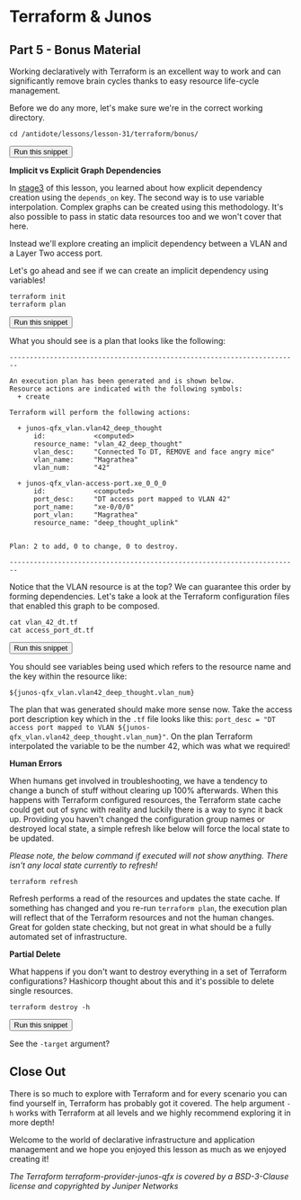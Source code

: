 # Terraform & Junos
## Part 5 - Bonus Material

Working declaratively with Terraform is an excellent way to work and can significantly remove brain cycles thanks to easy resource life-cycle management.

Before we do any more, let's make sure we're in the correct working directory.

```
cd /antidote/lessons/lesson-31/terraform/bonus/
```
<button type="button" class="btn btn-primary btn-sm" onclick="runSnippetInTab('terraform1', 0)">Run this snippet</button>

__Implicit vs Explicit Graph Dependencies__

In [stage3](https://labs.networkreliability.engineering/labs/?lessonId=31&lessonStage=3) of this lesson, you learned about how explicit dependency creation using the `depends_on` key. The second way is to use variable interpolation. Complex graphs can be created using this methodology. It's also possible to pass in static data resources too and we won't cover that here.

Instead we'll explore creating an implicit dependency between a VLAN and a Layer Two access port.

Let's go ahead and see if we can create an implicit dependency using variables!

```
terraform init
terraform plan
```
<button type="button" class="btn btn-primary btn-sm" onclick="runSnippetInTab('terraform1', 1)">Run this snippet</button>

What you should see is a plan that looks like the following:

```
------------------------------------------------------------------------

An execution plan has been generated and is shown below.
Resource actions are indicated with the following symbols:
  + create

Terraform will perform the following actions:

  + junos-qfx_vlan.vlan42_deep_thought
      id:            <computed>
      resource_name: "vlan_42_deep_thought"
      vlan_desc:     "Connected To DT, REMOVE and face angry mice"
      vlan_name:     "Magrathea"
      vlan_num:      "42"

  + junos-qfx_vlan-access-port.xe_0_0_0
      id:            <computed>
      port_desc:     "DT access port mapped to VLAN 42"
      port_name:     "xe-0/0/0"
      port_vlan:     "Magrathea"
      resource_name: "deep_thought_uplink"


Plan: 2 to add, 0 to change, 0 to destroy.

------------------------------------------------------------------------
```


Notice that the VLAN resource is at the top? We can guarantee this order by forming dependencies. Let's take a look at the Terraform configuration files that enabled this graph to be composed.

```
cat vlan_42_dt.tf
cat access_port_dt.tf
```
<button type="button" class="btn btn-primary btn-sm" onclick="runSnippetInTab('terraform1', 3)">Run this snippet</button>

You should see variables being used which refers to the resource name and the key within the resource like:

```
${junos-qfx_vlan.vlan42_deep_thought.vlan_num}
```

The plan that was generated should make more sense now. Take the access port description key which in the `.tf` file looks like this: `port_desc = "DT access port mapped to VLAN ${junos-qfx_vlan.vlan42_deep_thought.vlan_num}"`. On the plan Terraform interpolated the variable to be the number 42, which was what we required!

__Human Errors__

When humans get involved in troubleshooting, we have a tendency to change a bunch of stuff without clearing up 100% afterwards. When this happens with Terraform configured resources, the Terraform state cache could get out of sync with reality and luckily there is a way to sync it back up. Providing you haven't changed the configuration group names or destroyed local state, a simple refresh like below will force the local state to be updated.

*Please note, the below command if executed will not show anything. There isn't any local state currently to refresh!*

```
terraform refresh
```

Refresh performs a read of the resources and updates the state cache. If something has changed and you re-run `terraform plan`, the execution plan will reflect that of the Terraform resources and not the human changes. Great for golden state checking, but not great in what should be a fully automated set of infrastructure.

__Partial Delete__

What happens if you don't want to destroy everything in a set of Terraform configurations? Hashicorp thought about this and it's possible to delete single resources.

```
terraform destroy -h
```
<button type="button" class="btn btn-primary btn-sm" onclick="runSnippetInTab('terraform1', 6)">Run this snippet</button>

See the `-target` argument?

## Close Out

There is so much to explore with Terraform and for every scenario you can find yourself in, Terraform has probably got it covered. The help argument `-h` works with Terraform at all levels and we highly recommend exploring it in more depth!

Welcome to the world of declarative infrastructure and application management and we hope you enjoyed this lesson as much as we enjoyed creating it!

*The Terraform terraform-provider-junos-qfx is covered by a BSD-3-Clause license and copyrighted by Juniper Networks*
